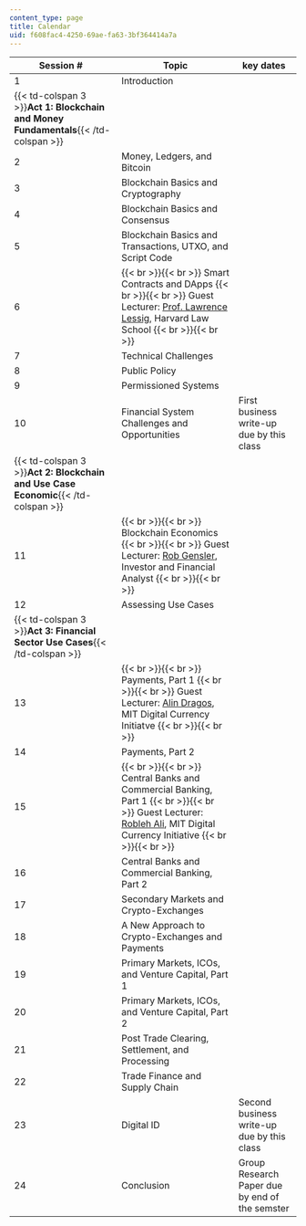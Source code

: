 ```yaml
---
content_type: page
title: Calendar
uid: f608fac4-4250-69ae-fa63-3bf364414a7a
---
```


| Session #   | Topic | key dates  |
| --- | --- | --- |
| 1 | Introduction | &nbsp; |
| {{< td-colspan 3 >}}**Act 1: Blockchain and Money Fundamentals**{{< /td-colspan >}} |||
| 2 | Money, Ledgers, and Bitcoin | &nbsp; |
| 3 | Blockchain Basics and Cryptography | &nbsp; |
| 4 | Blockchain Basics and Consensus | &nbsp; |
| 5 | Blockchain Basics and Transactions, UTXO, and Script Code | &nbsp; |
| 6 |  {{< br >}}{{< br >}} Smart Contracts and DApps {{< br >}}{{< br >}} Guest Lecturer: [Prof. Lawrence Lessig](https://hls.harvard.edu/faculty/directory/10519/Lessig), Harvard Law School {{< br >}}{{< br >}}  | &nbsp; |
| 7 | Technical Challenges | &nbsp; |
| 8 | Public Policy | &nbsp; |
| 9 | Permissioned Systems | &nbsp; |
| 10 | Financial System Challenges and Opportunities | First business write-up due by this class |
| {{< td-colspan 3 >}}**Act 2: Blockchain and Use Case Economic**{{< /td-colspan >}} |||
| 11 |  {{< br >}}{{< br >}} Blockchain Economics {{< br >}}{{< br >}} Guest Lecturer: [Rob Gensler](https://chesapeakeconservancy.org/teams/robert-gensler/), Investor and Financial Analyst {{< br >}}{{< br >}}  | &nbsp; |
| 12 | Assessing Use Cases | &nbsp; |
| {{< td-colspan 3 >}}**Act 3: Financial Sector Use Cases**{{< /td-colspan >}} |||
| 13 |  {{< br >}}{{< br >}} Payments, Part 1 {{< br >}}{{< br >}} Guest Lecturer: [Alin Dragos](https://www.media.mit.edu/people/adragos/overview/), MIT Digital Currency Initiatve {{< br >}}{{< br >}}  | &nbsp; |
| 14 | Payments, Part 2 | &nbsp; |
| 15 |  {{< br >}}{{< br >}} Central Banks and Commercial Banking, Part 1 {{< br >}}{{< br >}} Guest Lecturer: [Robleh Ali](https://www.media.mit.edu/people/robleh/overview/), MIT Digital Currency Initiative {{< br >}}{{< br >}}  | &nbsp; |
| 16 | Central Banks and Commercial Banking, Part 2 | &nbsp; |
| 17 | Secondary Markets and Crypto-Exchanges | &nbsp; |
| 18 | A New Approach to Crypto-Exchanges and Payments | &nbsp; |
| 19 | Primary Markets, ICOs, and Venture Capital, Part 1 | &nbsp; |
| 20 | Primary Markets, ICOs, and Venture Capital, Part 2 | &nbsp; |
| 21 | Post Trade Clearing, Settlement, and Processing | &nbsp; |
| 22 | Trade Finance and Supply Chain | &nbsp; |
| 23 | Digital ID | Second business write-up due by this class |
| 24 | Conclusion | Group Research Paper due by end of the semster
